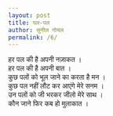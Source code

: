 ```yaml
---
layout: post
title: पल-पल
author: सुनील गोयल
permalink: /6/
---
```


हर पल की है अपनी नज़ाकत ।  
हर पल की है अपनी बात ।  
कुछ पलों को भूल जाने का करता है मन ।  
कुछ पल नहीं लौट कर आएंगे मेरे सनम ।  
उन पलों को जी भरकर जीलो मेरे साथ ।  
कौन जाने फिर कब हो मुलाकात ।  
